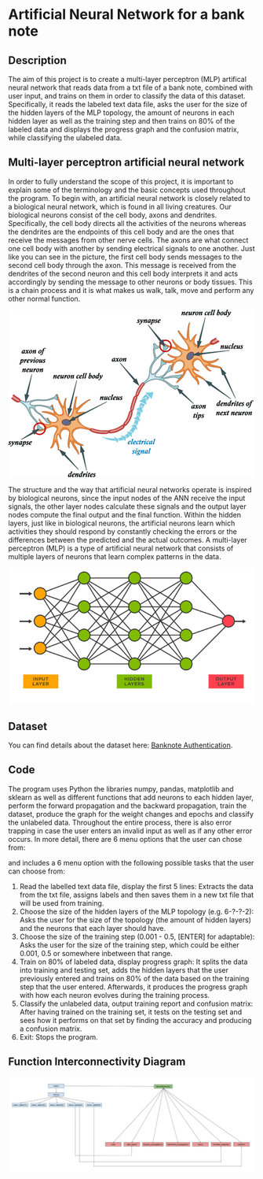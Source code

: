 # Artificial Neural Network for a bank note

## Description

The aim of this project is to create a multi-layer perceptron (MLP) artifical neural network that reads data from a txt file of a bank note, combined with user input, and trains on them in order to classify the data of this dataset. Specifically, it reads the labeled text data file, asks the user for the size of the hidden layers of the MLP topology, the amount of neurons in each hidden layer as well as the training step and then trains on 80% of the labeled data and displays the progress graph and the confusion matrix, while classifying the ulabeled data.


## Multi-layer perceptron artificial neural network

In order to fully understand the scope of this project, it is important to explain some of the terminology and the basic concepts used throughout the program. To begin with, an artificial neural network is closely related to a biological neural network, which is found in all living creatures. Our biological neurons consist of the cell body, axons and dendrites. Specifically, the cell body directs all the activities of the neurons whereas the dendrites are the endpoints of this cell body and are the ones that receive the messages from other nerve cells. The axons are what connect one cell body with another by sending electrical signals to one another. Just like you can see in the picture, the first cell body sends messages to the second cell body through the axon. This message is received from the dendrites of the second neuron and this cell body interprets it and acts accordingly by sending the message to other neurons or body tissues. This is a chain process and it is what makes us walk, talk, move and perform any other normal function.

![Photo of the biological neurons](Screenshots/biological_axons_dendrites.gif)

The structure and the way that artificial neural networks operate is inspired by biological neurons, since the input nodes of the ANN receive the input signals, the other layer nodes calculate these signals and the output layer nodes compute the final output and the final function. Within the hidden layers, just like in biological neurons, the artificial neurons learn which activities they should respond by constantly checking the errors or the differences between the predicted and the actual outcomes. A multi-layer perceptron (MLP) is a type of artificial neural network that consists of multiple layers of neurons that learn complex patterns in the data.

![Photo of the artificial neural network](Screenshots/artificial_neural_network.png)


## Dataset

You can find details about the dataset here: [Banknote Authentication](https://archive.ics.uci.edu/ml/datasets/banknote+authentication).


## Code

The program uses Python the libraries numpy, pandas, matplotlib and sklearn as well as different functions that add neurons to each hidden layer, perform the forward propagation and the backward propagation, train the dataset, produce the graph for the weight changes and epochs and classify the unlabeled data. Throughout the entire process, there is also error trapping in case the user enters an invalid input as well as if any other error occurs. In more detail, there are 6 menu options that the user can chose from: 

and includes a 6 menu option with the following possible tasks that the user can choose from: 
1. Read the labelled text data file, display the first 5 lines: Extracts the data from the txt file, assigns labels and then saves them in a new txt file that will be used from training.
2. Choose the size of the hidden layers of the MLP topology (e.g. 6-?-?-2): Asks the user for the size of the topology (the amount of hidden layers) and the neurons that each layer should have.
3. Choose the size of the training step (0.001 - 0.5, [ENTER] for adaptable): Asks the user for the size of the training step, which could be either 0.001, 0.5 or somewhere inbetween that range.
4. Train on 80% of labeled data, display progress graph: It splits the data into training and testing set, adds the hidden layers that the user previously entered and trains on 80% of the data based on the training step that the user entered. Afterwards, it produces the progress graph with how each neuron evolves during the training process.
5. Classify the unlabeled data, output training report and confusion matrix: After having trained on the training set, it tests on the testing set and sees how it performs on that set by finding the accuracy and producing a confusion matrix.
6. Exit: Stops the program.

## Function Interconnectivity Diagram

![Photo of the function interconnectivity diagram](Screenshots/function_interconnectivity_diagram.jpg)


